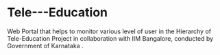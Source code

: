 # Tele---Education
Web Portal that helps to monitor various level of user in the Hierarchy of Tele-Education Project in collaboration with IIM Bangalore, conducted by Government of Karnataka .
